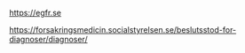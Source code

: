 
https://egfr.se  

https://forsakringsmedicin.socialstyrelsen.se/beslutsstod-for-diagnoser/diagnoser/  
